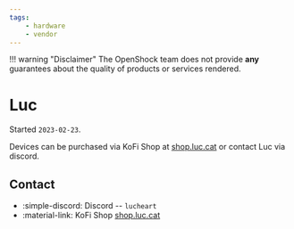 ```yaml
---
tags: 
    - hardware
    - vendor
---
```


!!! warning "Disclaimer"
    The OpenShock team does not provide **any** guarantees about the quality of products or services rendered.

# Luc

Started `2023-02-23`.

Devices can be purchased via KoFi Shop at [shop.luc.cat](https://shop.luc.cat) or contact Luc via discord.

## Contact

- :simple-discord: Discord -- `lucheart`
- :material-link: KoFi Shop [shop.luc.cat](https://shop.luc.cat)
